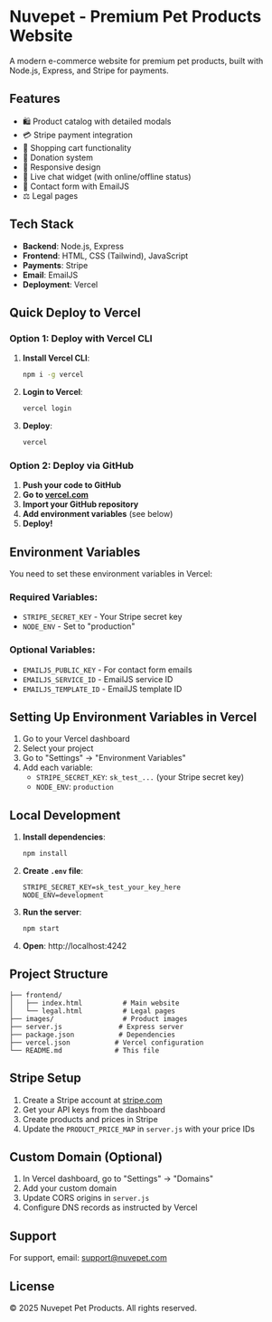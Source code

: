 # Nuvepet - Premium Pet Products Website

A modern e-commerce website for premium pet products, built with Node.js, Express, and Stripe for payments.

## Features

- 🛍️ Product catalog with detailed modals
- 💳 Stripe payment integration
- 🛒 Shopping cart functionality
- 💝 Donation system
- 📱 Responsive design
- 💬 Live chat widget (with online/offline status)
- 📧 Contact form with EmailJS
- ⚖️ Legal pages

## Tech Stack

- **Backend**: Node.js, Express
- **Frontend**: HTML, CSS (Tailwind), JavaScript
- **Payments**: Stripe
- **Email**: EmailJS
- **Deployment**: Vercel

## Quick Deploy to Vercel

### Option 1: Deploy with Vercel CLI

1. **Install Vercel CLI**:
   ```bash
   npm i -g vercel
   ```

2. **Login to Vercel**:
   ```bash
   vercel login
   ```

3. **Deploy**:
   ```bash
   vercel
   ```

### Option 2: Deploy via GitHub

1. **Push your code to GitHub**
2. **Go to [vercel.com](https://vercel.com)**
3. **Import your GitHub repository**
4. **Add environment variables** (see below)
5. **Deploy!**

## Environment Variables

You need to set these environment variables in Vercel:

### Required Variables:
- `STRIPE_SECRET_KEY` - Your Stripe secret key
- `NODE_ENV` - Set to "production"

### Optional Variables:
- `EMAILJS_PUBLIC_KEY` - For contact form emails
- `EMAILJS_SERVICE_ID` - EmailJS service ID
- `EMAILJS_TEMPLATE_ID` - EmailJS template ID

## Setting Up Environment Variables in Vercel

1. Go to your Vercel dashboard
2. Select your project
3. Go to "Settings" → "Environment Variables"
4. Add each variable:
   - `STRIPE_SECRET_KEY`: `sk_test_...` (your Stripe secret key)
   - `NODE_ENV`: `production`

## Local Development

1. **Install dependencies**:
   ```bash
   npm install
   ```

2. **Create `.env` file**:
   ```env
   STRIPE_SECRET_KEY=sk_test_your_key_here
   NODE_ENV=development
   ```

3. **Run the server**:
   ```bash
   npm start
   ```

4. **Open**: http://localhost:4242

## Project Structure

```
├── frontend/
│   ├── index.html          # Main website
│   └── legal.html          # Legal pages
├── images/                 # Product images
├── server.js              # Express server
├── package.json           # Dependencies
├── vercel.json           # Vercel configuration
└── README.md             # This file
```

## Stripe Setup

1. Create a Stripe account at [stripe.com](https://stripe.com)
2. Get your API keys from the dashboard
3. Create products and prices in Stripe
4. Update the `PRODUCT_PRICE_MAP` in `server.js` with your price IDs

## Custom Domain (Optional)

1. In Vercel dashboard, go to "Settings" → "Domains"
2. Add your custom domain
3. Update CORS origins in `server.js`
4. Configure DNS records as instructed by Vercel

## Support

For support, email: support@nuvepet.com

## License

© 2025 Nuvepet Pet Products. All rights reserved. 